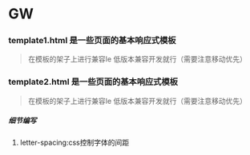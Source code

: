 # GW

### template1.html 是一些页面的基本响应式模板
> 在模板的架子上进行兼容Ie 低版本兼容开发就行（需要注意移动优先）
### template2.html 是一些页面的基本响应式模板
> 在模板的架子上进行兼容Ie 低版本兼容开发就行（需要注意移动优先）

##### 细节编写
1. letter-spacing:css控制字体的间距
